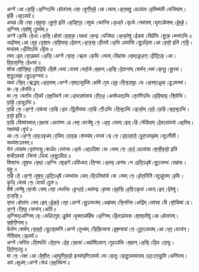 

  
अग्ने॑।आ।या॒हि॒।अ॒ग्निऽभिः॑।होता॑रम्।त्वा॒।वृ॒णी॒म॒हे॒।आ।त्वाम्।अ॒न॒क्तु॒।प्रऽय॑ता।ह॒विष्म॑ती।यजि॑ष्ठम्।ब॒र्हिः।आ॒ऽसदे॑॥  
अच्छ॑।हि।त्वा॒।स॒ह॒सः॒।सू॒नो॒ इति॑।अ॒ङ्गि॒रः॒।स्रुचः॑।चर॑न्ति।अ॒ध्व॒रे।ऊ॒र्जः।नपा॑तम्।घृ॒तऽके॑शम्।ई॒म॒हे॒।अ॒ग्निम्।य॒ज्ञेषु॑।पू॒र्व्यम्॥  
अग्ने॑।क॒विः।वे॒धाः।अ॒सि॒।होता॑।पा॒व॒क॒।यक्ष्यः॑।म॒न्द्रः।यजि॑ष्ठः।अ॒ध्व॒रेषु॑।ईड्यः॑।विप्रे॑भिः।शु॒क्र॒।मन्म॑ऽभिः॥  
अद्रो॑घम्।आ।व॒ह॒।उ॒श॒तः।य॒वि॒ष्ठ्य॒।दे॒वान्।अ॒ज॒स्र॒।वी॒तये॑।अ॒भि।प्रयां॑सि।सु॒ऽधि॒ता।आ।व॒सो॒ इति॑।ग॒हि॒।मन्द॑स्व।धी॒तिऽभिः॑।हि॒तः॥  
त्वम्।इत्।स॒ऽप्रथाः॑।अ॒सि॒।अग्ने॑।त्रा॒तः॒।ऋ॒तः।क॒विः।त्वाम्।विप्रा॑सः।स॒म्ऽइ॒धा॒न॒।दी॒दि॒ऽवः॒।आ।वि॒वा॒स॒न्ति॒।वे॒धसः॑॥  
शोच॑।शो॒चि॒ष्ठ॒।दी॒दि॒हि।वि॒शे।मयः॑।रास्व॑।स्तो॒त्रे।म॒हान्।अ॒सि॒।दे॒वाना॑म्।शर्म॑न्।मम॑।स॒न्तु॒।सू॒रयः॑।श॒त्रु॒ऽसहः॑।सु॒ऽअ॒ग्नयः॑॥  
यथा॑।चि॒त्।ऋ॒द्धम्।अ॒त॒सम्।अग्ने॑।स॒म्ऽजूर्व॑सि।क्षमि॑।ए॒व।द॒ह॒।मि॒त्र॒ऽम॒हः॒।यः।अ॒स्म॒ऽध्रुक्।दुः॒ऽमन्मा॑।कः।च॒।वेन॑ति॥  
मा।नः॒।मर्ता॑य।रि॒पवे॑।र॒क्ष॒स्विने॑।मा।अ॒घऽशं॑साय।री॒र॒धः॒।अस्रे॑धत्ऽभिः।त॒रणि॑ऽभिः।य॒वि॒ष्ठ्य॒।शि॒वेभिः॑।पा॒हि॒।पा॒युऽभिः॑॥  
पा॒हि।नः॒।अ॒ग्ने॒।एक॑या।पा॒हि।उ॒त।द्वि॒तीय॑या।पा॒हि।गीः॒ऽभिः।ति॒सृऽभिः॑।ऊ॒र्जा॒म्।प॒ते॒।पा॒हि।च॒त॒सृऽभिः॑।व॒सो॒ इति॑॥  
पा॒हि।विश्व॑स्मात्।र॒क्षसः॑।अरा॑व्णः।प्र।स्म॒।वाजे॑षु।नः॒।अ॒व॒।त्वाम्।इत्।हि।नेदि॑ष्ठम्।दे॒वऽता॑तये।आ॒पिम्।नक्षा॑महे।वृ॒धे॥  
आ।नः॒।अ॒ग्ने॒।व॒यः॒ऽवृध॑म्।र॒यिम्।पा॒व॒क॒।शंस्य॑म्।रास्व॑।च॒।नः॒।उ॒प॒ऽमा॒ते॒।पु॒रु॒ऽस्पृह॑म्।सुऽनी॑ती।स्वय॑शःऽतरम्॥  
येन॑।वंसा॑म।पृत॑नासु।शर्ध॑तः।तर॑न्तः।अ॒र्यः।आ॒ऽदिशः॑।सः।त्वम्।नः॒।व॒र्ध॒।प्रऽय॑सा।श॒ची॒व॒सो॒ इति॑ शचीऽवसो।जिन्व॑।धियः॑।व॒सु॒ऽविदः॑॥  
शिशा॑नः।वृ॒ष॒भः।य॒था॒।अ॒ग्निः।शृङ्गे॑।दवि॑ध्वत्।ति॒ग्माः।अ॒स्य॒।हन॑वः।न।प्र॒ति॒ऽधृषे॑।सु॒ऽजम्भः॑।सह॑सः।य॒हुः॥  
न॒हि।ते॒।अ॒ग्ने॒।वृ॒ष॒भ॒।प्र॒ति॒ऽधृषे॑।जम्भा॑सः।यत्।वि॒ऽतिष्ठ॑से।सः।त्वम्।नः॒।हो॒त॒रिति॑।सुऽहु॑तम्।ह॒विः।कृ॒धि॒।वंस्व॑।नः॒।वार्या॑।पु॒रु॥  
शेषे॑।वने॑षु।मा॒त्रोः।सम्।त्वा॒।मर्ता॑सः।इ॒न्ध॒ते॒।अत॑न्द्रः।ह॒व्या।व॒ह॒सि॒।ह॒विः॒ऽकृतः॑।आत्।इत्।दे॒वेषु॑।रा॒ज॒सि॒॥  
स॒प्त।होता॑रः।तम्।इत्।ई॒ळ॒ते॒।त्वा॒।अग्ने॑।सु॒ऽत्यज॑म्।अह्र॑यम्।भि॒नत्सि।अद्रि॑म्।तप॑सा।वि।शो॒चिषा॑।प्र।अ॒ग्ने॒।ति॒ष्ठ॒।जना॑न्।अति॑॥  
अ॒ग्निम्ऽअ॑ग्निम्।वः॒।अध्रि॑ऽगुम्।हु॒वेम॑।वृ॒क्तऽब॑र्हिषः।अ॒ग्निम्।हि॒तऽप्र॑यसः।श॒श्व॒तीषु॑।आ।होता॑रम्।च॒र्ष॒णी॒नाम्॥  
केते॑न।शर्म॑न्।स॒च॒ते॒।सु॒ऽसा॒मनि॑।अग्ने॑।तुभ्य॑म्।चि॒कि॒त्वना॑।इ॒ष॒ण्यया॑।नः॒।पु॒रु॒ऽरूप॑म्।आ।भ॒र॒।वाज॑न्।नेदि॑ष्ठम्।ऊ॒तये॑॥  
अग्ने॑।जरि॑तः।वि॒श्पतिः॑।ते॒पा॒नः।दे॒व॒।र॒क्षसः॑।अप्रो॑षिऽवान्।गृ॒हऽप॑तिः।म॒हान्।अ॒सि॒।दि॒वः।पा॒युः।दि॒रो॒ण॒ऽयुः॥  
मा।नः॒।रक्षः॑।आ।वे॒शी॒त्।आ॒घृ॒णि॒व॒सो॒ इत्या॑घृणिऽवसो।मा।या॒तुः।या॒तु॒ऽमाव॑ताम्।प॒रः॒ऽग॒व्यू॒ति।अनि॑राम्।अप॑।क्षुध॑म्।अग्ने॑।सेध॑।र॒क्ष॒स्विनः॑॥  
